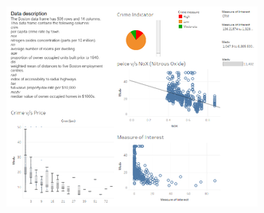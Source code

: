 ![Screenshot](https://github.com/mohammedaz33m/Tableau_Projects/blob/main/Boston%20Housing%20dataset%20case%20study/Boston%20Case%20study%20Dashboard.png)
